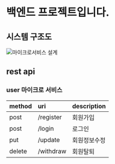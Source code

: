 # 백엔드 프로젝트입니다.

## 시스템 구조도
![마이크로서비스 설계](https://user-images.githubusercontent.com/55542546/167294172-c8cd06c6-9f0a-433a-a550-97426e0f9535.jpg)

## rest api
### user 마이크로 서비스

| method  | uri  | description  |
|:----------|:----------|:----------|
| post    | /register    | 회원가입    |
| post    | /login    | 로그인    |
| put    | /update    | 회원정보수정    |
|    delete | /withdraw    | 회원탈퇴    |

